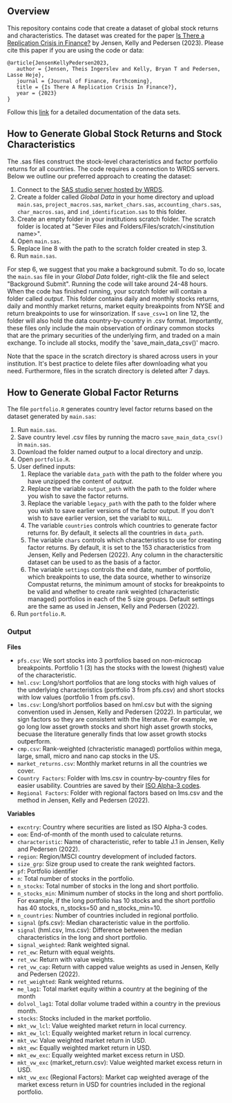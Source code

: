 ## Overview
This repository contains code that create a dataset of global stock returns and characteristics. The dataset was created for the paper [Is There a Replication Crisis in Finance?](https://onlinelibrary.wiley.com/doi/10.1111/jofi.13249) by Jensen, Kelly and Pedersen (2023). Please cite this paper if you are using the code or data: 
```
@article{JensenKellyPedersen2023,
   author = {Jensen, Theis Ingerslev and Kelly, Bryan T and Pedersen, Lasse Heje},
   journal = {Journal of Finance, Forthcoming},
   title = {Is There A Replication Crisis In Finance?},
   year = {2023}
}
```
Follow this [link](https://www.dropbox.com/sh/61j1v0sieq9z210/AACdJ68fs5_eT_eJMunwMBWia?dl=0) for a detailed documentation of the data sets.

## How to Generate Global Stock Returns and Stock Characteristics
The .sas files construct the stock-level characteristics and factor portfolio returns for all countries. The code requires a connection to WRDS servers. Below we outline our preferred approach to creating the dataset:

1. Connect to the [SAS studio server hosted by WRDS](https://wrds-cloud.wharton.upenn.edu/SASStudio/index?locale=en_US).  
2. Create a folder called _Global Data_ in your home directory and upload `main.sas`, `project_macros.sas`, `market_chars.sas`, `accounting_chars.sas`, `char_macros.sas`, and `ind_identification.sas` to this folder.
3. Create an empty folder in your institutions scratch folder. The scratch folder is located at "Sever Files and Folders/Files/scratch/\<institution name\>".
4. Open `main.sas`. 
5. Replace line 8 with the path to the scratch folder created in step 3. 
6. Run `main.sas`.  

For step 6, we suggest that you make a background submit. To do so, locate the `main.sas` file in your _Global Data_ folder, right-clik the file and select "Background Submit". Running the code will take around 24-48 hours. 
When the code has finished running, your scratch folder will contain a folder called _output_. This folder contains daily and monthly stocks returns, daily and monthly market returns, market equity breakpoints from NYSE and return breakpoints to use for winsorization. 
If `save_csv=1` on line 12, the folder will also hold the data country-by-country in .csv format. Importantly, these files only include the main observation of ordinary common stocks that are the primary securities of the underlying firm, and traded on a main exchange. To include all stocks, modify the 'save_main_data_csv()' macro. 

Note that the space in the scratch directory is shared across users in your institution. It's best practice to delete files after downloading what you need. Furthermore, files in the scratch directory is deleted after 7 days.

## How to Generate Global Factor Returns
The file `portfolio.R` generates country level factor returns based on the dataset generated by `main.sas`:

1. Run `main.sas`.
2. Save country level .csv files by running the macro `save_main_data_csv()` in `main.sas`.
3. Download the folder named _output_ to a local directory and unzip.
4. Open `portfolio.R`.
5. User defined inputs:
	1. Replace the variable `data_path` with the path to the folder where you have unzipped the content of _output_.
	2. Replace the variable `output_path` with the path to the folder where you wish to save the factor returns. 
	3. Replace the variable `legacy_path` with the path to the folder where you wish to save earlier versions of the factor output. If you don't wish to save earlier version, set the variabl to         `NULL`.
	4. The variable `countries` controls which countries to generate factor returns for. By default, it selects all the countries in `data_path`.
	5. The variable `chars` controls which characteristics to use for creating factor returns. By default, it is set to the 153 characteristics from Jensen, Kelly and Pedersen (2022). Any             column in the charactersitic dataset can be used to as the basis of a factor. 
	6. The variable `settings` controls the end date, number of portfolio, which breakpoints to use, the data source, whether to winsorize Compustat returns, the minimum amount of stocks for             breakpoints to be valid and whether to create rank weighted (characteristic managed)                  portfolios in each of the 5 size groups. Default settings are the same as used in Jensen,             Kelly and Pedersen (2022).
 6. Run `portfolio.R`.

### Output
**Files**
- `pfs.csv`: We sort stocks into 3 portfolios based on non-microcap breakpoints. Portfolio 1 (3) has the stocks with the lowest (highest) value of the characteristic.
- `hml.csv`: Long/short portfolios that are long stocks with high values of the underlying characteristics (portfolio 3 from pfs.csv) and short stocks with low values (portfolio 1 from pfs.csv). 
- `lms.csv`: Long/short portfolios based on hml.csv but with the signing convention used in Jensen, Kelly and Pedersen (2022). In particular, we sign factors so they are consistent with the literature. For example, we go long low asset growth stocks and short high asset growth stocks, becuase the literature generally finds that low asset growth stocks outperform. 
- `cmp.csv`: Rank-weighted (chracteristic managed) portfolios within mega, large, small, micro and nano cap stocks in the US.
- `market_returns.csv`: Monthly market returns in all the countries we cover.
- `Country Factors`: Folder with lms.csv in country-by-country files for easier usability. Countries are saved by their [ISO Alpha-3 codes](https://www.nationsonline.org/oneworld/country_code_list.htm).  
- `Regional Factors`: Folder with regional factors based on lms.csv and the method in Jensen, Kelly and Pedersen (2022).   

**Variables**
- `excntry`: Country where securities are listed as ISO Alpha-3 codes.
- `eom`: End-of-month of the month used to calculate returns.
- `characteristic`: Name of characteristic, refer to table J.1 in Jensen, Kelly and Pedersen (2022).
- `region`: Region/MSCI country development of included factors. 
- `size_grp`: Size group used to create the rank weighted factors.
- `pf`: Portfolio identifier
- `n`: Total number of stocks in the portfolio.
- `n_stocks`: Total number of stocks in the long and short portfolio.
- `n_stocks_min`: Minimum number of stocks in the long and short portfolio. For example, if the long portfolio has 10 stocks and the short portfolio has 40 stocks, n_stocks=50 and n_stocks_min=10.
- `n_countries`: Number of countries included in regional portfolio.
- `signal` (pfs.csv): Median characteristic value in the portfolio.
- `signal` (hml.csv, lms.csv): Difference between the median characteristics in the long and short portfolio.
- `signal_weighted`: Rank weighted signal.
- `ret_ew`: Return with equal weights.
- `ret_vw`: Return with value weights.
- `ret_vw_cap`: Return with capped value weights as used in Jensen, Kelly and Pedersen (2022).
- `ret_weighted`: Rank weighted returns.
- `me_lag1`: Total market equity within a country at the begining of the month
- `dolvol_lag1`: Total dollar volume traded within a country in the previous month.
- `stocks`: Stocks included in the market portfolio.
- `mkt_vw_lcl`: Value weighted market return in local currency.
- `mkt_ew_lcl`: Equally weighted market return in local currency.
- `mkt_vw`: Value weighted market return in USD.
- `mkt_ew`: Equally weighted market return in USD.
- `mkt_ew_exc`: Equally weighted market excess return in USD.
- `mkt_vw_exc` (market_return.csv): Value weighted market excess return in USD.
- `mkt_vw_exc` (Regional Factors): Market cap weighted average of the market excess return in USD for countries included in the regional portfolio.
